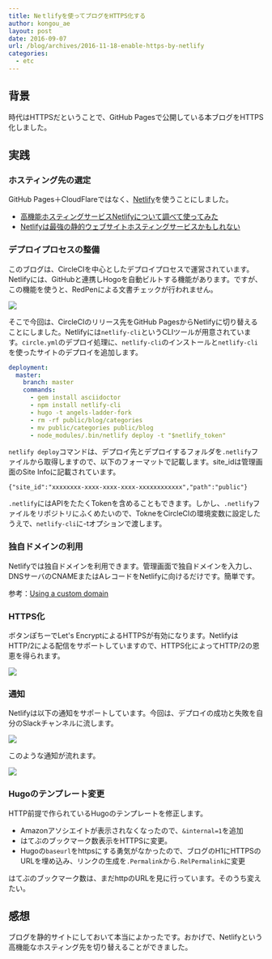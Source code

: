 ```yaml
---
title: Neｔlifyを使ってブログをHTTPS化する
author: kongou_ae
layout: post
date: 2016-09-07
url: /blog/archives/2016-11-18-enable-https-by-netlify
categories:
  - etc
---
```


## 背景

時代はHTTPSだということで、GitHub Pagesで公開している本ブログをHTTPS化しました。

## 実践

### ホスティング先の選定

GitHub Pages＋CloudFlareではなく、[Netlify](https://app.netlify.com/)を使うことにしました。


- [高機能ホスティングサービスNetlifyについて調べて使ってみた](http://qiita.com/TakahiRoyte/items/b7c4d1581df1a17a93fb)
- [Netlifyは最強の静的ウェブサイトホスティングサービスかもしれない](http://yoshidashingo.hatenablog.com/entry/2016/08/22/193821)

### デプロイプロセスの整備

このブログは、CircleCIを中心としたデプロイプロセスで運営されています。Netlifyには、GitHubと連携しHogoを自動ビルトする機能があります。ですが、この機能を使うと、RedPenによる文書チェックが行われません。

![](http://aimless.jp/blog/images/2016-04-25-001.png)

そこで今回は、CircleCIのリリース先をGitHub PagesからNetlifyに切り替えることにしました。Netlifyには`netlify-cli`というCLIツールが用意されています。`circle.yml`のデプロイ処理に、`netlify-cli`のインストールと`netlify-cli`を使ったサイトのデプロイを追加します。

```yaml:circle.yml
deployment:
  master:
    branch: master
    commands:
      - gem install asciidoctor
      - npm install netlify-cli
      - hugo -t angels-ladder-fork
      - rm -rf public/blog/categories
      - mv public/categories public/blog
      - node_modules/.bin/netlify deploy -t "$netlify_token"
```

`netlify deploy`コマンドは、デプロイ先とデプロイするフォルダを`.netlify`ファイルから取得しますので、以下のフォーマットで記載します。site_idは管理画面のSite Infoに記載されています。

```json:.netlify
{"site_id":"xxxxxxxx-xxxx-xxxx-xxxx-xxxxxxxxxxxx","path":"public"}
```

`.netlify`にはAPIをたたくTokenを含めることもできます。しかし、`.netlify`ファイルをリポジトリにふくめたいので、TokneをCircleCIの環境変数に設定したうえで、`netlify-cli`に-tオプションで渡します。

### 独自ドメインの利用

Netlifyでは独自ドメインを利用できます。管理画面で独自ドメインを入力し、DNSサーバのCNAMEまたはAレコードをNetlifyに向けるだけです。簡単です。

参考：[Using a custom domain](https://www.netlify.com/docs/custom-domains/)

### HTTPS化

ボタンぽちーでLet's EncryptによるHTTPSが有効になります。NetlifyはHTTP/2による配信をサポートしていますので、HTTPS化によってHTTP/2の恩恵を得られます。

![](http://aimless.jp/blog/images/2016-11-18-001.png)

### 通知

Netlifyは以下の通知をサポートしています。今回は、デプロイの成功と失敗を自分のSlackチャンネルに流します。

![](http://aimless.jp/blog/images/2016-11-18-002.png)

このような通知が流れます。

![](http://aimless.jp/blog/images/2016-11-18-003.png)

### Hugoのテンプレート変更

HTTP前提で作られているHugoのテンプレートを修正します。

- Amazonアソシエイトが表示されなくなったので、`&internal=1`を追加
- はてぶのブックマーク数表示をHTTPSに変更。
- Hugoの`baseurl`をhttpsにする勇気がなかったので、ブログのH1にHTTPSのURLを埋め込み、リンクの生成を`.Permalink`から`.RelPermalink`に変更

はてぶのブックマーク数は、まだhttpのURLを見に行っています。そのうち変えたい。


## 感想

ブログを静的サイトにしておいて本当によかったです。おかげで、Netlifyという高機能なホスティング先を切り替えることができました。
